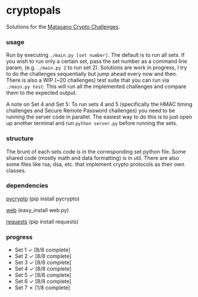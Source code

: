 # cryptopals
Solutions for the [Matasano Crypto Challenges](http://cryptopals.com).

### usage
Run by executing ```./main.py [set number]```. The default is to run all sets. If you wish to run only a certain set, pass the set number as a command line param, (e.g. ```./main.py 2``` to run set 2). Solutions are work in progress, I try to do the challenges sequentially but jump ahead every now and then. There is also a WIP (~20 challenges) test suite that you can run via ```./main.py test```. This will run all the implemented challenges and compare them to the expected output.

A note on Set 4 and Set 5: To run sets 4 and 5 (specifically the HMAC timing challenges and Secure Remote Password challenges) you need to be running the server code in parallel. The easiest way to do this is to just open up another terminal and run ```python server.py``` before running the sets.

### structure
The brunt of each sets code is in the corresponding set python file. Some shared code (mostly math and data formatting) is in util. There are also some files like rsa, dsa, etc. that implement crypto protocols as their own classes.

### dependencies
[pycrypto](https://www.dlitz.net/software/pycrypto/) (pip install pycrypto)

[web](http://webpy.org) (easy\_install web.py)

[requests](http://docs.python-requests.org/en/latest/) (pip install requests)

### progress
* Set 1 ✓ [8/8 complete]
* Set 2 ✓ [8/8 complete]
* Set 3 ✓ [8/8 complete]
* Set 4 ✓ [8/8 complete]
* Set 5 ✓ [8/8 complete]
* Set 6 ✓ [8/8 complete]
* Set 7 ✗ [1/8 complete]
